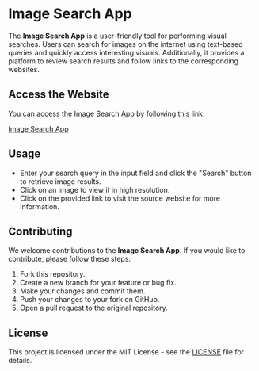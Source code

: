 # Image Search App

The **Image Search App** is a user-friendly tool for performing visual searches. Users can search for images on the internet using text-based queries and quickly access interesting visuals. Additionally, it provides a platform to review search results and follow links to the corresponding websites.

## Access the Website

You can access the Image Search App by following this link:

[Image Search App](https://kykadir.github.io/image_search_APP/)

## Usage

- Enter your search query in the input field and click the "Search" button to retrieve image results.
- Click on an image to view it in high resolution.
- Click on the provided link to visit the source website for more information.

## Contributing

We welcome contributions to the **Image Search App**. If you would like to contribute, please follow these steps:

1. Fork this repository.
2. Create a new branch for your feature or bug fix.
3. Make your changes and commit them.
4. Push your changes to your fork on GitHub.
5. Open a pull request to the original repository.

## License

This project is licensed under the MIT License - see the [LICENSE](LICENSE) file for details.
